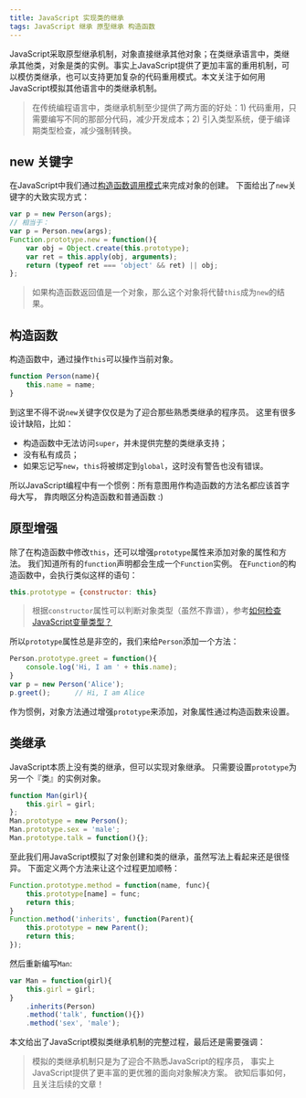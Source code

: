 ```yaml
---
title: JavaScript 实现类的继承
tags: JavaScript 继承 原型继承 构造函数
---
```


JavaScript采取原型继承机制，对象直接继承其他对象；在类继承语言中，类继承其他类，对象是类的实例。事实上JavaScript提供了更加丰富的重用机制，可以模仿类继承，也可以支持更加复杂的代码重用模式。本文关注于如何用JavaScript模拟其他语言中的类继承机制。

> 在传统编程语言中，类继承机制至少提供了两方面的好处：1) 代码重用，只需要编写不同的那部分代码，减少开发成本；2) 引入类型系统，便于编译期类型检查，减少强制转换。

<!--more-->

## new 关键字

在JavaScript中我们通过[构造函数调用模式][func-inv]来完成对象的创建。
下面给出了`new`关键字的大致实现方式：

```javascript
var p = new Person(args);
// 相当于：
var p = Person.new(args);
Function.prototype.new = function(){
    var obj = Object.create(this.prototype);
    var ret = this.apply(obj, arguments);
    return (typeof ret === 'object' && ret) || obj;
};
```

> 如果构造函数返回值是一个对象，那么这个对象将代替`this`成为`new`的结果。

## 构造函数

构造函数中，通过操作`this`可以操作当前对象。

```javascript
function Person(name){
    this.name = name;
}
```

到这里不得不说`new`关键字仅仅是为了迎合那些熟悉类继承的程序员。
这里有很多设计缺陷，比如：

* 构造函数中无法访问`super`，并未提供完整的类继承支持；
* 没有私有成员；
* 如果忘记写`new`，`this`将被绑定到`global`，这时没有警告也没有错误。

所以JavaScript编程中有一个惯例：所有意图用作构造函数的方法名都应该首字母大写，
靠肉眼区分构造函数和普通函数 :)

## 原型增强

除了在构造函数中修改`this`，还可以增强`prototype`属性来添加对象的属性和方法。
我们知道所有的`function`声明都会生成一个`Function`实例。
在`Function`的构造函数中，会执行类似这样的语句：

```javascript
this.prototype = {constructor: this}
```

> 根据`constructor`属性可以判断对象类型（虽然不靠谱），参考[如何检查JavaScript变量类型？][js-type]

所以`prototype`属性总是非空的，我们来给`Person`添加一个方法：

```javascript
Person.prototype.greet = function(){
    console.log('Hi, I am ' + this.name);
}
var p = new Person('Alice');
p.greet();      // Hi, I am Alice
```

作为惯例，对象方法通过增强`prototype`来添加，对象属性通过构造函数来设置。

## 类继承

JavaScript本质上没有类的继承，但可以实现对象继承。
只需要设置`prototype`为另一个『类』的实例对象。

```javascript
function Man(girl){
    this.girl = girl;
};
Man.prototype = new Person();
Man.prototype.sex = 'male';
Man.prototype.talk = function(){};
```

至此我们用JavaScript模拟了对象创建和类的继承，虽然写法上看起来还是很怪异。
下面定义两个方法来让这个过程更加顺畅：

```javascript
Function.prototype.method = function(name, func){
    this.prototype[name] = func;
    return this;
}
Function.method('inherits', function(Parent){
    this.prototype = new Parent();
    return this;
});
```

然后重新编写`Man`:

```javascript
var Man = function(girl){
    this.girl = girl;
}
    .inherits(Person)
    .method('talk', function(){})
    .method('sex', 'male');
```

本文给出了JavaScript模拟类继承机制的完整过程，最后还是需要强调：

> 模拟的类继承机制只是为了迎合不熟悉JavaScript的程序员，
> 事实上JavaScript提供了更丰富的更优雅的面向对象解决方案。
> 欲知后事如何，且关注后续的文章！

[func-inv]: /2016/02/03/js-function-invocation.html
[js-type]: /2015/09/18/js-type-checking.html
